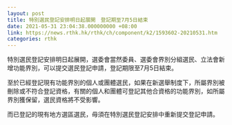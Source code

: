 ```yaml
---
layout: post
title: 特別選民登記安排明日起展開　登記期至7月5日結束
date: 2021-05-31 23:04:38.000000000 +08:00
link: https://news.rthk.hk/rthk/ch/component/k2/1593602-20210531.htm
categories: rthk
---
```


特別選民登記安排明日起展開，選委會當然委員、選委會界別分組選民、立法會新增功能界別，可以提交選民登記申請，登記期限至7月5日結束。
 
至於已經登記現有功能界別的個人或團體選民，如果在新選舉制度下，所屬界別被刪除或不符合登記資格，有關的個人和團體可登記其他合資格的功能界別，如所屬界別獲保留，選民資格將不受影響。

而已登記的現有地方選區選民，毋須在特別選民登記安排中重新提交登記申請。
